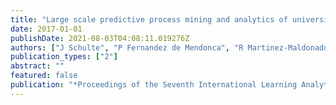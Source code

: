 ```yaml
---
title: "Large scale predictive process mining and analytics of university degree course data"
date: 2017-01-01
publishDate: 2021-08-03T04:08:11.019276Z
authors: ["J Schulte", "P Fernandez de Mendonca", "R Martinez-Maldonado", " ..."]
publication_types: ["2"]
abstract: ""
featured: false
publication: "*Proceedings of the Seventh International Learning Analytics & Knowledge …*"
---
```


